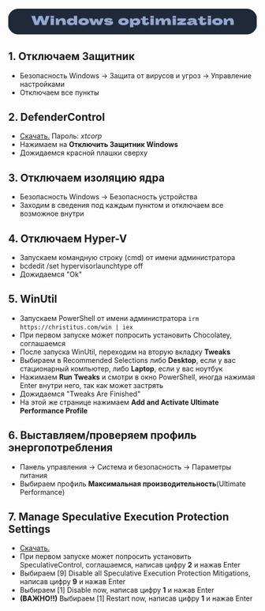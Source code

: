 ![Windows Section](https://github.com/xtcorp/windows-optimization/blob/main/images/WindowsOptimization.png)

## 1. Отключаем Защитник
- Безопасность Windows -> Защита от вирусов и угроз -> Управление настройками
- Отключаем все пункты

## 2. DefenderControl
- [Скачать.](https://drive.google.com/file/d/1jnxfSz1A-DH6jWUeEEZhMtLpNuUpU0h0/view?usp=drive_link) Пароль: *xtcorp*
- Нажимаем на **Отключить Защитник Windows**
- Дожидаемся красной плашки сверху

## 3. Отключаем изоляцию ядра
- Безопасность Windows -> Безопасность устройства
- Заходим в сведения под каждым пунктом и отключаем все возможное внутри

## 4. Отключаем Hyper-V
- Запускаем командную строку (cmd) от имени администратора
- bcdedit /set hypervisorlaunchtype off
- Дожидаемся "Ok"

## 5. WinUtil
- Запускаем PowerShell от имени администратора
```irm https://christitus.com/win | iex```
- При первом запуске может попросить установить Chocolatey, соглашаемся
- После запуска WinUtil, переходим на вторую вкладку **Tweaks**
- Выбираем в Recommended Selections либо **Desktop**, если у вас стационарный компьютер, либо **Laptop**, если у вас ноутбук
- Нажимаем **Run Tweaks** и смотри в окно PowerShell, иногда нажимая Enter внутри него, так как может застрять
- Дожидаемся "Tweaks Are Finished"
- На этой же странице нажимаем **Add and Activate Ultimate Performance Profile**

## 6. Выставляем/проверяем профиль энергопотребления
- Панель управления -> Система и безопасность -> Параметры питания
- Выбираем профиль **Максимальная производительность**(Ultimate Performance)

## 7. Manage Speculative Execution Protection Settings
- [Скачать.](https://drive.google.com/file/d/1m3aLZGD3cA8pgSZvvnvZ8j-see9ipDRJ/view?usp=drive_link)
- При первом запуске может попросить установить SpeculativeControl, соглашаемся, написав цифру **2** и нажав Enter
- Выбираем [9] Disable all Speculative Execution Protection Mitigations, написав цифру **9** и нажав Enter
- Выбираем [1] Disable now, написав цифру **1** и нажав Enter
- **(ВАЖНО!!)** Выбираем [1] Restart now, написав цифру **1** и нажав Enter
